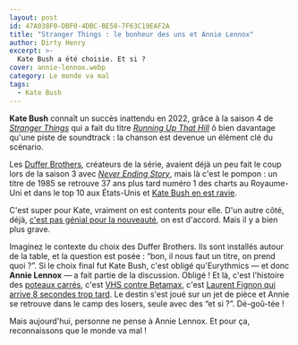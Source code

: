 ```yaml
---
layout: post
id: 47A038F0-DBF0-4DBC-BE58-7F63C19EAF2A
title: "Stranger Things : le bonheur des uns et Annie Lennox"
author: Dirty Henry
excerpt: >-
  Kate Bush a été choisie. Et si ?
cover: annie-lennox.webp
category: Le monde va mal
tags:
  - Kate Bush
---
```


**Kate Bush** connaît un succès inattendu en 2022, grâce à la saison 4 de
[_Stranger Things_][1] qui a fait du titre [_Running Up That Hill_][2] ô bien
davantage qu'une piste de soundtrack : la chanson est devenue un élément clé du
scénario.

Les [Duffer Brothers][3], créateurs de la série, avaient déjà un peu fait le
coup lors de la saison 3 avec [_Never Ending Story_][4], mais là c'est le
pompon : un titre de 1985 se retrouve 37 ans plus tard numéro 1 des charts au
Royaume-Uni et dans le top 10 aux États-Unis et [Kate Bush en est ravie][5].

C'est super pour Kate, vraiment on est contents pour elle. D'un autre côté,
déjà, [c'est pas génial pour la nouveauté][6], on est d'accord. Mais il y a bien
plus grave.

Imaginez le contexte du choix des Duffer Brothers. Ils sont installés autour de
la table, et la question est posée : “bon, il nous faut un titre, on prend
quoi ?”. Si le choix final fut Kate Bush, c'est obligé qu'Eurythmics — et donc
**Annie Lennox** — a fait partie de la discussion. Obligé ! Et là, c'est
l'histoire des [poteaux carrés][7], c'est [VHS contre Betamax][8], c'est
[Laurent Fignon qui arrive 8 secondes trop tard][9]. Le destin s'est joué sur un
jet de pièce et Annie se retrouve dans le camp des losers, seule avec des “et
si ?”. Dé-goû-tée !

Mais aujourd'hui, personne ne pense à Annie Lennox. Et pour ça, reconnaissons
que le monde va mal !

[1]: https://www.themoviedb.org/tv/66732-stranger-things
[2]: https://www.youtube.com/watch?v=wp43OdtAAkM
[3]: https://fr.wikipedia.org/wiki/Matt_et_Ross_Duffer
[4]: https://www.youtube.com/watch?v=O5HQ1sZseKg
[5]:
  https://pitchfork.com/news/kate-bush-reflects-on-running-up-that-hill-in-rare-radio-interview-listen/
[6]:
  https://section-26.fr/running-up-that-hill-la-nouveaute-cannibalisee-par-le-retro/
[7]:
  https://fr.wikipedia.org/wiki/Finale_de_la_Coupe_des_clubs_champions_européens_1975-1976#La_«_finale_des_poteaux_carrés_»
[8]: https://fr.wikipedia.org/wiki/Betamax#Betamax_contre_VHS
[9]: https://fr.wikipedia.org/wiki/Tour_de_France_1989#Les_8_secondes
